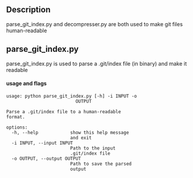 ## Description 
parse_git_index.py and decompresser.py are both used to make git files human-readable 

## parse_git_index.py
parse_git_index.py is used to parse a .git/index file (in binary) and make it readable 
#### usage and flags 
```
usage: python parse_git_index.py [-h] -i INPUT -o
                          OUTPUT

Parse a .git/index file to a human-readable
format.

options:
  -h, --help            show this help message
                        and exit
  -i INPUT, --input INPUT
                        Path to the input
                        .git/index file
  -o OUTPUT, --output OUTPUT
                        Path to save the parsed
                        output
```
